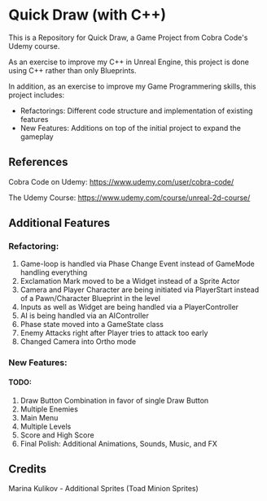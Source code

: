 # Quick Draw (with C++)
This is a Repository for Quick Draw, a Game Project from Cobra Code's Udemy course.

As an exercise to improve my C++ in Unreal Engine, this project is done using C++ rather than only Blueprints.

In addition, as an exercise to improve my Game Programmering skills, this project includes:
* Refactorings: Different code structure and implementation of existing features
* New Features: Additions on top of the initial project to expand the gameplay

## References

Cobra Code on Udemy: https://www.udemy.com/user/cobra-code/

The Udemy Course: https://www.udemy.com/course/unreal-2d-course/

## Additional Features

### Refactoring:

1. Game-loop is handled via Phase Change Event instead of GameMode handling everything
2. Exclamation Mark moved to be a Widget instead of a Sprite Actor
3. Camera and Player Character are being initiated via PlayerStart instead of a Pawn/Character Blueprint in the level
4. Inputs as well as Widget are being handled via a PlayerController
5. AI is being handled via an AIController
6. Phase state moved into a GameState class
7. Enemy Attacks right after Player tries to attack too early
8. Changed Camera into Ortho mode

### New Features:

#### TODO:

1. Draw Button Combination in favor of single Draw Button
2. Multiple Enemies
3. Main Menu
4. Multiple Levels
5. Score and High Score
6. Final Polish: Additional Animations, Sounds, Music, and FX

<!--
#### Done:
-->

## Credits

Marina Kulikov - Additional Sprites (Toad Minion Sprites)